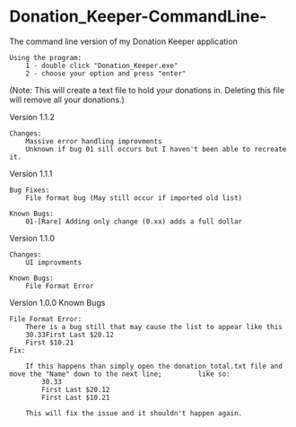 # Donation_Keeper-CommandLine-
The command line version of my Donation Keeper application


	Using the program:
		1 - double click "Donation_Keeper.exe"
		2 - choose your option and press "enter"
(Note: This will create a text file to hold your donations in. Deleting this file will remove all your donations.)


Version 1.1.2

	Changes:
		Massive error handling improvments
		Unknown if bug 01 sill occurs but I haven't been able to recreate it.		


Version 1.1.1

	Bug Fixes:
		File format bug (May still occur if imported old list)
	
	Known Bugs:
		01-[Rare] Adding only change (0.xx) adds a full dollar

Version 1.1.0

	Changes:
		UI improvments
	
	Known Bugs:
		File Format Error

Version 1.0.0
	Known Bugs
	
	File Format Error:
		There is a bug still that may cause the list to appear like this
		30.33First Last $20.12
		First $10.21
	Fix:

		If this happens than simply open the donation_total.txt file and move the "Name" down to the next line; 		like so:
			30.33
			First Last $20.12
			First Last $10.21

		This will fix the issue and it shouldn't happen again.

